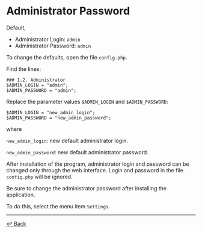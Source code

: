 # Administrator Password

Default,
* Administrator Login: `admin`
* Administrator Password: `admin`

To change the defaults, open the file `config.php`.

Find the lines:

```
### 1.2. Administrator
$ADMIN_LOGIN = "admin";
$ADMIN_PASSWORD = "admin";
```

Replace the parameter values `$ADMIN_LOGIN` and `$ADMIN_PASSWORD`:

```
$ADMIN_LOGIN = "new_admin_login";
$ADMIN_PASSWORD = "new_admin_password";
```
where

`new_admin_login`: new default administrator login.

`new_admin_password`: new default administrator password.

After installation of the program, administrator login and password can be changed only through the web interface.
Login and password in the file `config.php` will be ignored.

Be sure to change the administrator password after installing the application.

To do this, select the menu item `Settings`.
________________________________________________________________________________
[↩ Back](javascript:history.back();)
